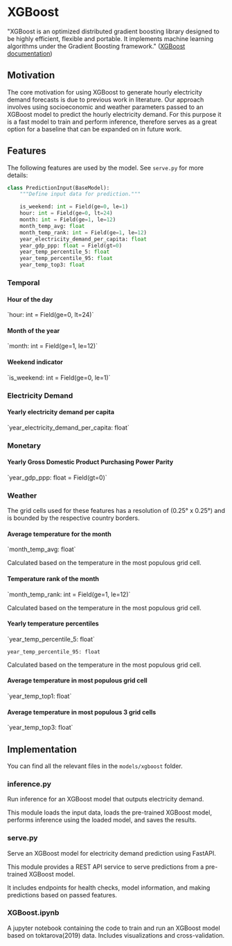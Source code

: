# XGBoost

"XGBoost is an optimized distributed gradient boosting library designed to be highly efficient, flexible and portable.
It implements machine learning algorithms under the Gradient Boosting framework." ([XGBoost documentation](https://xgboost.readthedocs.io/en/stable/))

## Motivation

The core motivation for using XGBoost to generate hourly electricity demand forecasts is due to previous work in literature.
Our approach involves using socioeconomic and weather parameters passed to an XGBoost model to predict the hourly electricity demand.
For this purpose it is a fast model to train and perform inference,
therefore serves as a great option for a baseline that can be expanded on in future work.

## Features

The following features are used by the model.
See `serve.py` for more details:

```python
class PredictionInput(BaseModel):
    """Define input data for prediction."""

    is_weekend: int = Field(ge=0, le=1)
    hour: int = Field(ge=0, lt=24)
    month: int = Field(ge=1, le=12)
    month_temp_avg: float
    month_temp_rank: int = Field(ge=1, le=12)
    year_electricity_demand_per_capita: float
    year_gdp_ppp: float = Field(gt=0)
    year_temp_percentile_5: float
    year_temp_percentile_95: float
    year_temp_top3: float
```

<h3>Temporal</h3>

<h4>Hour of the day</h4>
`hour: int = Field(ge=0, lt=24)`

<h4>Month of the year</h4>
`month: int = Field(ge=1, le=12)`

<h4>Weekend indicator</h4>
`is_weekend: int = Field(ge=0, le=1)`

<h3>Electricity Demand</h3>

<h4>Yearly electricity demand per capita</h4>
`year_electricity_demand_per_capita: float`

<h3>Monetary</h3>

<h4>Yearly Gross Domestic Product Purchasing Power Parity</h4>
`year_gdp_ppp: float = Field(gt=0)`

<h3>Weather</h3>

The grid cells used for these features has a resolution of (0.25° x 0.25°) and is bounded by the respective country borders.

<h4>Average temperature for the month</h4>
`month_temp_avg: float`

Calculated based on the temperature in the most populous grid cell.

<h4>Temperature rank of the month</h4>
`month_temp_rank: int = Field(ge=1, le=12)`

Calculated based on the temperature in the most populous grid cell.

<h4>Yearly temperature percentiles</h4>
`year_temp_percentile_5: float`

`year_temp_percentile_95: float`

Calculated based on the temperature in the most populous grid cell.

<h4>Average temperature in most populous grid cell</h4>
`year_temp_top1: float`

<h4>Average temperature in most populous 3 grid cells</h4>
`year_temp_top3: float`

## Implementation

You can find all the relevant files in the `models/xgboost` folder.

### inference.py

Run inference for an XGBoost model that outputs electricity demand.

This module loads the input data, loads the pre-trained XGBoost model,
performs inference using the loaded model, and saves the results.

### serve.py

Serve an XGBoost model for electricity demand prediction using FastAPI.

This module provides a REST API service to serve predictions from
a pre-trained XGBoost model.

It includes endpoints for health checks, model information,
and making predictions based on passed features.

### XGBoost.ipynb

A jupyter notebook containing the code to train and run an XGBoost model based on toktarova(2019) data.
Includes visualizations and cross-validation.
